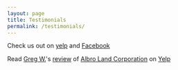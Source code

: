 ```yaml
---
layout: page
title: Testimonials
permalink: /testimonials/
---
```


Check us out on [yelp](http://www.yelp.com/biz/albro-land-corporation-park-ridge) and [Facebook](https://www.facebook.com/albrolandcorp) 

<span class="yelp-review" data-review-id="xS30QD2TUFHrqEAI-i9qXw" data-hostname="www.yelp.com">Read <a href="https://www.yelp.com/user_details?userid=gprF1ldVw04TPCaudiXtUw" rel="nofollow noopener">Greg W.</a>'s <a href="https://www.yelp.com/biz/albro-land-corporation-park-ridge?hrid=xS30QD2TUFHrqEAI-i9qXw" rel="nofollow noopener">review</a> of <a href="https://www.yelp.com/biz/1yu0kxvblTqnsbApGG5lnw" rel="nofollow noopener">Albro Land Corporation</a> on <a href="https://www.yelp.com" rel="nofollow noopener">Yelp</a><script async="async" src="https://www.yelp.com/embed/widgets.js" type="text/javascript"></script></span>
